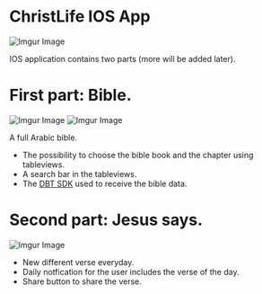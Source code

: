 # ChristLife IOS App
![Imgur Image](https://i.imgur.com/k6MeDa1.png)

IOS application contains two parts (more will be added later).

# First part: Bible.
![Imgur Image](https://i.imgur.com/ao4c5ro.png?1)
![Imgur Image](https://i.imgur.com/G9c7Hmo.png?1)

A full Arabic bible.
- The possibility to choose the bible book and the chapter using tableviews.
- A search bar in the tableviews.
- The [DBT SDK](https://bitbucket.org/faithcomesbyhearing/dbt-sdk-ios/src/master/) used to receive the bible data.

# Second part: Jesus says.
![Imgur Image](https://i.imgur.com/wep0beA.png?1)

- New different verse everyday.
- Daily notfication for the user includes the verse of the day.
- Share button to share the verse.
